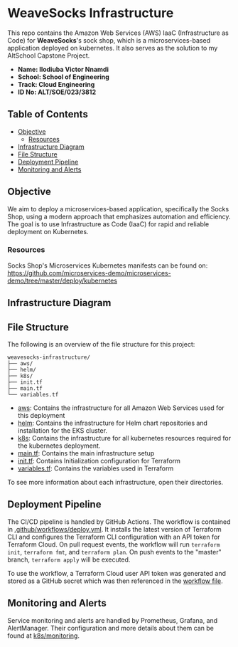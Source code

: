 # WeaveSocks Infrastructure

This repo contains the Amazon Web Services (AWS) IaaC (Infrastructure as Code) for **WeaveSocks**'s sock shop, which is a microservices-based application deployed on kubernetes. It also serves as the solution to my AltSchool Capstone Project.

- **Name: Ilodiuba Victor Nnamdi**
- **School: School of Engineering**
- **Track: Cloud Engineering**
- **ID No: ALT/SOE/023/3812**

## Table of Contents

- [Objective](#objective)
  - [Resources](#resources)
- [Infrastructure Diagram](#infrastructure-diagram)
- [File Structure](#file-structure)
- [Deployment Pipeline](#deployment-pipeline)
- [Monitoring and Alerts](#monitoring-and-alerts)

## Objective

We aim to deploy a microservices-based application, specifically the Socks Shop, using a modern approach that emphasizes automation and efficiency. The goal is to use Infrastructure as Code (IaaC) for rapid and reliable deployment on Kubernetes.

### Resources

Socks Shop's Microservices Kubernetes manifests can be found on: https://github.com/microservices-demo/microservices-demo/tree/master/deploy/kubernetes

## Infrastructure Diagram

## File Structure

The following is an overview of the file structure for this project:

```
weavesocks-infrastructure/
├── aws/
├── helm/
├── k8s/
├── init.tf
├── main.tf
└── variables.tf
```

- [aws](./aws/): Contains the infrastructure for all Amazon Web Services used for this deployment
- [helm](./helm/): Contains the infrastructure for Helm chart repositories and installation for the EKS cluster.
- [k8s](./k8s/): Contains the infrastructure for all kubernetes resources required for the kubernetes deployment.
- [main.tf](main.tf): Contains the main infrastructure setup
- [init.tf](init.tf): Contains Initialization configuration for Terraform
- [variables.tf](variables.tf): Contains the variables used in Terraform

To see more information about each infrastructure, open their directories.

## Deployment Pipeline

The CI/CD pipeline is handled by GitHub Actions. The workflow is contained in [.github/workflows/deploy.yml](./.github/workflows/deploy.yml). It installs the latest version of Terraform CLI and configures the Terraform CLI configuration with an API token for Terraform Cloud. On pull request events, the workflow will run `terraform init`, `terraform fmt`, and `terraform plan`. On push events to the "master" branch, `terraform apply` will be executed.

To use the workflow, a Terraform Cloud user API token was generated and stored as a GitHub secret which was then referenced in the [workflow file](./.github/workflows/deploy.yml).

## Monitoring and Alerts

Service monitoring and alerts are handled by Prometheus, Grafana, and AlertManager. Their configuration and more details about them can be found at [k8s/monitoring](./k8s/monitoring/).
